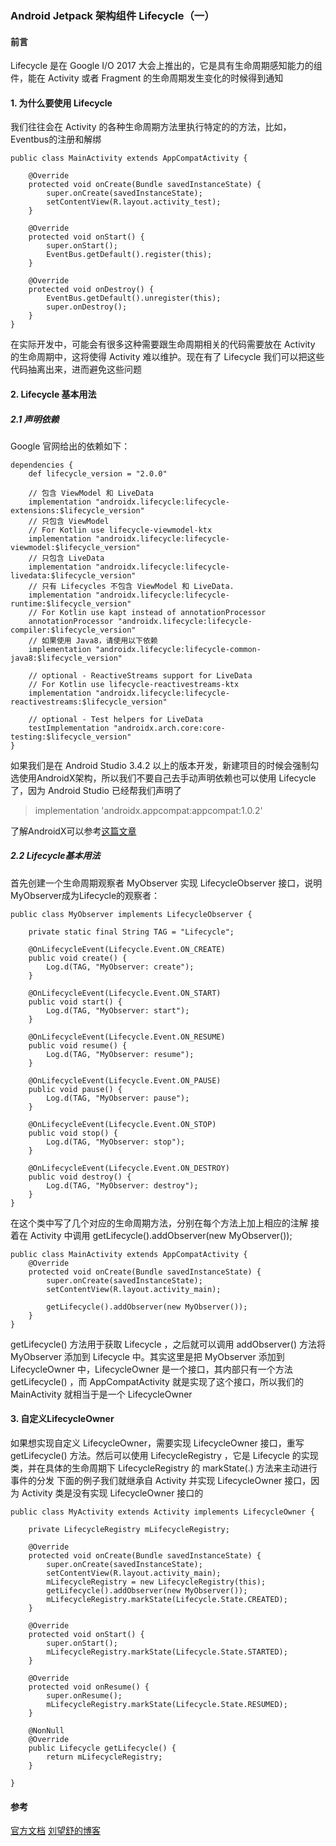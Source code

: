### Android Jetpack 架构组件 Lifecycle（一）

#### 前言

Lifecycle 是在 Google I/O 2017 大会上推出的，它是具有生命周期感知能力的组件，能在 Activity 或者 Fragment 的生命周期发生变化的时候得到通知

#### 1.  为什么要使用 Lifecycle

我们往往会在 Activity 的各种生命周期方法里执行特定的的方法，比如，Eventbus的注册和解绑
```
public class MainActivity extends AppCompatActivity {

    @Override
    protected void onCreate(Bundle savedInstanceState) {
        super.onCreate(savedInstanceState);
        setContentView(R.layout.activity_test);
    }

    @Override
    protected void onStart() {
        super.onStart();
        EventBus.getDefault().register(this);
    }

    @Override
    protected void onDestroy() {
        EventBus.getDefault().unregister(this);
        super.onDestroy();
    }
}
```
在实际开发中，可能会有很多这种需要跟生命周期相关的代码需要放在 Activity 的生命周期中，这将使得 Activity 难以维护。现在有了 Lifecycle 我们可以把这些代码抽离出来，进而避免这些问题

#### 2. Lifecycle 基本用法

##### 2.1 声明依赖

Google 官网给出的依赖如下：
```
dependencies {
    def lifecycle_version = "2.0.0"

    // 包含 ViewModel 和 LiveData
    implementation "androidx.lifecycle:lifecycle-extensions:$lifecycle_version"
    // 只包含 ViewModel
    // For Kotlin use lifecycle-viewmodel-ktx
    implementation "androidx.lifecycle:lifecycle-viewmodel:$lifecycle_version" 
    // 只包含 LiveData
    implementation "androidx.lifecycle:lifecycle-livedata:$lifecycle_version"
    // 只有 Lifecycles 不包含 ViewModel 和 LiveData. 
    implementation "androidx.lifecycle:lifecycle-runtime:$lifecycle_version"
	// For Kotlin use kapt instead of annotationProcessor
    annotationProcessor "androidx.lifecycle:lifecycle-compiler:$lifecycle_version" 
    // 如果使用 Java8，请使用以下依赖
    implementation "androidx.lifecycle:lifecycle-common-java8:$lifecycle_version"

    // optional - ReactiveStreams support for LiveData
    // For Kotlin use lifecycle-reactivestreams-ktx
    implementation "androidx.lifecycle:lifecycle-reactivestreams:$lifecycle_version" 

    // optional - Test helpers for LiveData
    testImplementation "androidx.arch.core:core-testing:$lifecycle_version"
}
```
如果我们是在 Android Studio 3.4.2 以上的版本开发，新建项目的时候会强制勾选使用AndroidX架构，所以我们不要自己去手动声明依赖也可以使用 Lifecycle 了，因为 Android Studio 已经帮我们声明了

> implementation 'androidx.appcompat:appcompat:1.0.2'

了解AndroidX可以参考[这篇文章](https://mp.weixin.qq.com/s/VD0I6FiCh5Iqtv9hR_kjOw)

##### 2.2 Lifecycle基本用法

首先创建一个生命周期观察者 MyObserver 实现 LifecycleObserver 接口，说明MyObserver成为Lifecycle的观察者：
```
public class MyObserver implements LifecycleObserver {

    private static final String TAG = "Lifecycle";

    @OnLifecycleEvent(Lifecycle.Event.ON_CREATE)
    public void create() {
        Log.d(TAG, "MyObserver: create");
    }

    @OnLifecycleEvent(Lifecycle.Event.ON_START)
    public void start() {
        Log.d(TAG, "MyObserver: start");
    }

    @OnLifecycleEvent(Lifecycle.Event.ON_RESUME)
    public void resume() {
        Log.d(TAG, "MyObserver: resume");
    }

    @OnLifecycleEvent(Lifecycle.Event.ON_PAUSE)
    public void pause() {
        Log.d(TAG, "MyObserver: pause");
    }

    @OnLifecycleEvent(Lifecycle.Event.ON_STOP)
    public void stop() {
        Log.d(TAG, "MyObserver: stop");
    }

    @OnLifecycleEvent(Lifecycle.Event.ON_DESTROY)
    public void destroy() {
        Log.d(TAG, "MyObserver: destroy");
    }
}
```
在这个类中写了几个对应的生命周期方法，分别在每个方法上加上相应的注解
接着在 Activity 中调用 getLifecycle().addObserver(new MyObserver()); 
```
public class MainActivity extends AppCompatActivity {
    @Override
    protected void onCreate(Bundle savedInstanceState) {
        super.onCreate(savedInstanceState);
        setContentView(R.layout.activity_main);

        getLifecycle().addObserver(new MyObserver());
    }
}
```
getLifecycle() 方法用于获取 Lifecycle ，之后就可以调用 addObserver() 方法将 MyObserver 添加到 Lifecycle 中。其实这里是把 MyObserver 添加到 LifecycleOwner 中，LifecycleOwner 是一个接口，其内部只有一个方法 getLifecycle() ，而 AppCompatActivity 就是实现了这个接口，所以我们的 MainActivity 就相当于是一个 LifecycleOwner

#### 3. 自定义LifecycleOwner

如果想实现自定义 LifecycleOwner，需要实现 LifecycleOwner 接口，重写 getLifecycle() 方法。然后可以使用 LifecycleRegistry ，它是 Lifecycle 的实现类，并在具体的生命周期下 LifecycleRegistry 的 markState(.) 方法来主动进行事件的分发
下面的例子我们就继承自 Activity 并实现 LifecycleOwner 接口，因为 Activity 类是没有实现 LifecycleOwner 接口的
```
public class MyActivity extends Activity implements LifecycleOwner {

    private LifecycleRegistry mLifecycleRegistry;

    @Override
    protected void onCreate(Bundle savedInstanceState) {
        super.onCreate(savedInstanceState);
        setContentView(R.layout.activity_main);
        mLifecycleRegistry = new LifecycleRegistry(this);
        getLifecycle().addObserver(new MyObserver());
        mLifecycleRegistry.markState(Lifecycle.State.CREATED);
    }

    @Override
    protected void onStart() {
        super.onStart();
        mLifecycleRegistry.markState(Lifecycle.State.STARTED);
    }

    @Override
    protected void onResume() {
        super.onResume();
        mLifecycleRegistry.markState(Lifecycle.State.RESUMED);
    }

    @NonNull
    @Override
    public Lifecycle getLifecycle() {
        return mLifecycleRegistry;
    }

}
```
#### 参考
[官方文档](https://developer.android.google.cn/topic/libraries/architecture/lifecycle)
[刘望舒的博客](https://mp.weixin.qq.com/s/TmI0O4OsvdD6DHkLm9EiiQ)